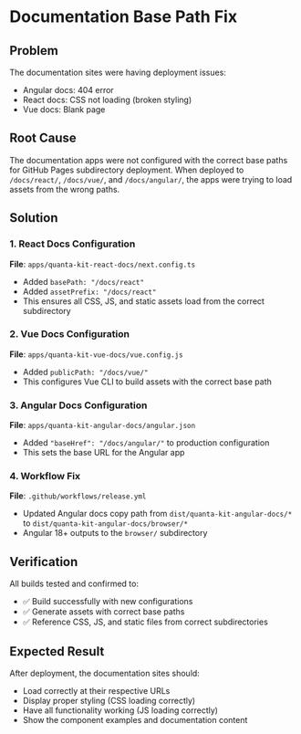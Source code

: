 # Documentation Base Path Fix

## Problem

The documentation sites were having deployment issues:
- Angular docs: 404 error
- React docs: CSS not loading (broken styling)
- Vue docs: Blank page

## Root Cause
The documentation apps were not configured with the correct base paths for GitHub Pages subdirectory deployment. When deployed to `/docs/react/`, `/docs/vue/`, and `/docs/angular/`, the apps were trying to load assets from the wrong paths.

## Solution

### 1. React Docs Configuration

**File**: `apps/quanta-kit-react-docs/next.config.ts`

- Added `basePath: "/docs/react"`
- Added `assetPrefix: "/docs/react"`
- This ensures all CSS, JS, and static assets load from the correct subdirectory

### 2. Vue Docs Configuration

**File**: `apps/quanta-kit-vue-docs/vue.config.js`
- Added `publicPath: "/docs/vue/"`
- This configures Vue CLI to build assets with the correct base path

### 3. Angular Docs Configuration

**File**: `apps/quanta-kit-angular-docs/angular.json`
- Added `"baseHref": "/docs/angular/"` to production configuration
- This sets the base URL for the Angular app

### 4. Workflow Fix

**File**: `.github/workflows/release.yml`
- Updated Angular docs copy path from `dist/quanta-kit-angular-docs/*` to `dist/quanta-kit-angular-docs/browser/*`
- Angular 18+ outputs to the `browser/` subdirectory

## Verification

All builds tested and confirmed to:

- ✅ Build successfully with new configurations
- ✅ Generate assets with correct base paths
- ✅ Reference CSS, JS, and static files from correct subdirectories

## Expected Result

After deployment, the documentation sites should:

- Load correctly at their respective URLs
- Display proper styling (CSS loading correctly)
- Have all functionality working (JS loading correctly)
- Show the component examples and documentation content
